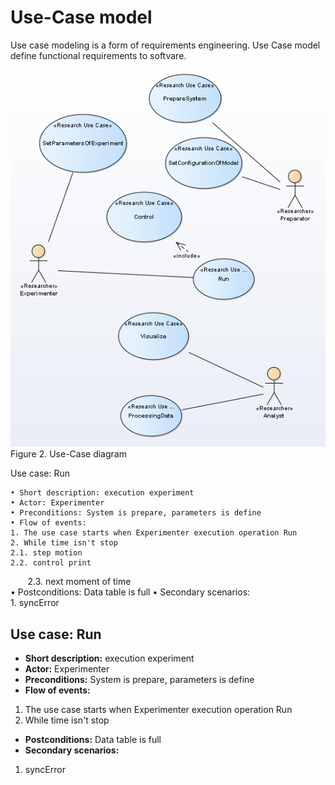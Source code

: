 # Use-Case model
Use case modeling is a form of requirements engineering. Use Case model define functional requirements to softvare.   

![Fig1](Fig_1.png)  
Figure 2. Use-Case diagram 
  
  Use case: Run

    • Short description: execution experiment
    • Actor: Experimenter
    • Preconditions: System is prepare, parameters is define
    • Flow of events:
    1. The use case starts when Experimenter execution operation Run
    2. While time isn't stop
	2.1. step motion
	2.2. control print 
        2.3. next moment of time   
    • Postconditions: Data table is full
    • Secondary scenarios:  
        1. syncError
	
  
## Use case: Run
   
* **Short description:** execution experiment
* **Actor:** Experimenter
* **Preconditions:** System is prepare, parameters is define 
* **Flow of events:**   
1. The use case starts when Experimenter execution operation Run   
2. While time isn't stop  
* **Postconditions:** Data table is full  
* **Secondary scenarios:**  
1. syncError  

  

